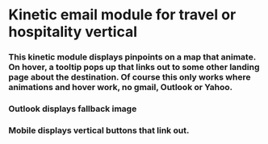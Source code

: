 # Kinetic email module for travel or hospitality vertical
### This kinetic module displays pinpoints on a map that animate. On hover, a tooltip pops up that links out to some other landing page about the destination. Of course this only works where animations and hover work, no gmail, Outlook or Yahoo.
### Outlook displays fallback image 
### Mobile displays vertical buttons that link out.